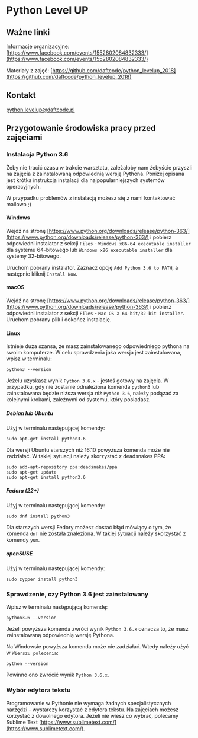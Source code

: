 # Python Level UP
## Ważne linki
Informacje organizacyjne:
[https://www.facebook.com/events/1552802084832333/](https://www.facebook.com/events/1552802084832333/)

Materiały z zajęć:
[https://github.com/daftcode/python_levelup_2018](https://github.com/daftcode/python_levelup_2018)
## Kontakt
[python.levelup@daftcode.pl](python.levelup@daftcode.pl)
## Przygotowanie środowiska pracy przed zajęciami
### Instalacja Python 3.6
Żeby nie tracić czasu w trakcie warsztatu, zależałoby nam żebyście przyszli na zajęcia z zainstalowaną odpowiednią wersją Pythona. Poniżej opisana jest krótka instrukcja instalacji dla najpopularniejszych systemów operacyjnych. 

W przypadku problemów z instalacją możesz się z nami kontaktować mailowo ;) 
#### Windows
Wejdź na stronę [https://www.python.org/downloads/release/python-363/](https://www.python.org/downloads/release/python-363/) i pobierz odpowiedni instalator z sekcji `Files` - `Windows x86-64 executable installer` dla systemu 64-bitowego lub `Windows x86 executable installer` dla systemy 32-bitowego.

Uruchom pobrany instalator. Zaznacz opcję `Add Python 3.6 to PATH`, a następnie kliknij `Install Now`.
#### macOS
Wejdź na stronę [https://www.python.org/downloads/release/python-363/](https://www.python.org/downloads/release/python-363/) i pobierz odpowiedni instalator z sekcji `Files` - `Mac OS X 64-bit/32-bit installer`. Uruchom pobrany plik i dokończ instalację.
#### Linux
Istnieje duża szansa, że masz zainstalowanego odpowiedniego pythona na swoim komputerze. W celu sprawdzenia jaka wersja jest zainstalowana, wpisz w terminalu:
```bazaar
python3 --version
```
Jeżelu uzyskasz wynik `Python 3.6.x` - jesteś gotowy na zajęcia. W przypadku, gdy nie zostanie odnaleziona komenda `python3` lub zainstalowana będzie niższa wersja niż `Python 3.6`, należy podążać za kolejnymi krokami, zależnymi od systemu, który posiadasz.
##### Debian lub Ubuntu
Użyj w terminalu następującej komendy:
```bazaar
sudo apt-get install python3.6
```
Dla wersji Ubuntu starszych niż 16.10 powyższa komenda może nie zadziałać. W takiej sytuacji należy skorzystać z deadsnakes PPA:
```bazaar
sudo add-apt-repository ppa:deadsnakes/ppa
sudo apt-get update
sudo apt-get install python3.6
```
##### Fedora (22+)
Użyj w terminalu następującej komendy:
```bazaar
sudo dnf install python3
```
Dla starszych wersji Fedory możesz dostać błąd mówiący o tym, że komenda `dnf` nie została znaleziona. W takiej sytuacji należy skorzystać z komendy `yum`.
##### openSUSE
Użyj w terminalu następującej komendy:
```bazaar
sudo zypper install python3
```
### Sprawdzenie, czy Python 3.6 jest zainstalowany
Wpisz w terminalu następującą komendę:
```bazaar
python3.6 --version
```
Jeżeli powyższa komenda zwróci wynik `Python 3.6.x` oznacza to, że masz zainstalowaną odpowiednią wersję Pythona.

Na Windowsie powyższa komenda może nie zadziałać. Wtedy należy użyć w `Wierszu polecenia`:
```bazaar
python --version
```
Powinno ono zwrócić wynik `Python 3.6.x`.
### Wybór edytora tekstu
Programowanie w Pythonie nie wymaga żadnych specjalistycznych narzędzi - wystarczy korzystać z edytora tekstu. Na zajęciach możesz korzystać z dowolnego edytora. Jeżeli nie wiesz co wybrać, polecamy Sublime Text [https://www.sublimetext.com/](https://www.sublimetext.com/).
